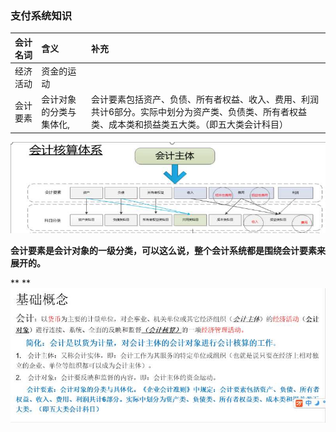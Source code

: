 ### 支付系统知识

| 会计名词 | 含义 | 补充 |
| :--- | :--- | :--- |
| 经济活动 | 资金的运动 |  |
| 会计要素 | 会计对象的分类与集体化, | 会计要素包括资产、负债、所有者权益、收入、费用、利润共计6部分。实际中划分为资产类、负债类、所有者权益类、成本类和损益类五大类。（即五大类会计科目） |

![](/assets/4.0.1会计主体.png)

**会计要素是会计对象的一级分类，可以这么说，整个会计系统都是围绕会计要素来展开的。**

**  **![](/assets/4.0.2会计基本概念.png)

